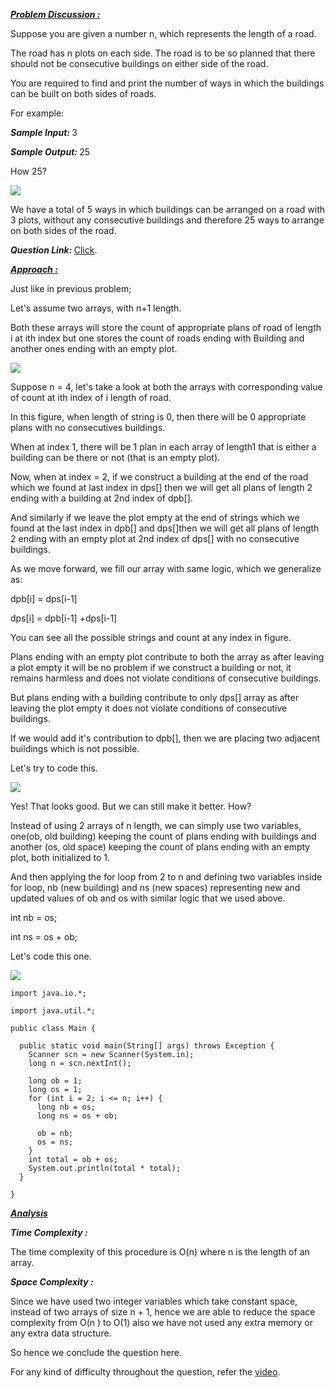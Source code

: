 <i style="text-decoration:underline"><b>Problem Discussion : </b></i>

Suppose you are given a number n, which represents the length of a road. 

The road has n plots on each side. The road is to be so planned that there should not be consecutive buildings on either side of the road.

You are required to find and print the number of ways in which the buildings can be built on both sides of roads.

For example:

<i><b>Sample Input: </b></i>3

<i><b>Sample Output: </b></i>25


How 25?

<img src="https://pepvids.sgp1.cdn.digitaloceanspaces.com/articles/arrange_buildings/arrange_buildings_1.png">

We have a total of 5 ways in which buildings can be arranged on a road with 3 plots, without any consecutive buildings and therefore 25 ways to arrange on both sides of the road.

<i><b>Question Link: </b></i>[Click](https://www.pepcoding.com/resources/online-java-foundation/dynamic-programming-and-greedy/).

<i style="text-decoration:underline"><b>Approach : </b></i>

Just like in previous problem;

Let's assume two arrays, with n+1 length. 

Both these arrays will store the count of appropriate plans of road of length i at ith index but one stores the count of roads ending with Building and another ones ending with an empty plot.

<img src="https://pepvids.sgp1.cdn.digitaloceanspaces.com/articles/arrange_buildings/arrange_buildings_2.png">

Suppose n = 4, let's take a look at both the arrays with corresponding value of count at ith index of i length of road.

In this figure, when length of string is 0, then there will be 0 appropriate plans with no consecutives buildings. 

When at index 1, there will be 1 plan in each array of length1 that is either a building can be there or not (that is an empty plot).

Now, when at index = 2, if we construct a building at the end of the road which we found at last index in dps[] then we will get all plans of length 2 ending with a building at 2nd index of dpb[]. 

And similarly if we leave the plot empty at the end of strings which we found at the last index in dpb[] and dps[]then we will get all plans of length 2 ending with an empty plot at 2nd index of dps[] with no consecutive buildings.

As we move forward, we fill our array with same logic, which we generalize as:


dpb[i] = dps[i-1]

dps[i] = dpb[i-1] +dps[i-1]


You can see all the possible strings and count at any index in figure.

Plans ending with an empty plot contribute to both the array as after leaving a plot empty it will be no problem if we construct a building or not, it remains harmless and does not violate conditions of consecutive buildings.

But plans ending with a building contribute to only dps[] array as after leaving the plot empty it does not violate conditions of consecutive buildings. 

If we would add it's contribution to dpb[], then we are placing two adjacent buildings which is not possible.

Let's try to code this.

<img src="https://pepvids.sgp1.cdn.digitaloceanspaces.com/articles/arrange_buildings/arrange_buildings_3.png">

Yes! That looks good. But we can still make it better. How?

Instead of using 2 arrays of n length, we can simply use two variables, one(ob, old building) keeping the count of plans ending with buildings and another (os, old space) keeping the count of plans ending with an empty plot, both initialized to 1. 

And then applying the for loop from 2 to n and defining two variables inside for loop, nb (new building) and ns (new spaces) representing new and updated values of ob and os with similar logic that we used above.

int nb = os;

int ns = os + ob;

Let's code this one.

<img src="https://pepvids.sgp1.cdn.digitaloceanspaces.com/articles/arrange_buildings/arrange_buildings_4.png">

```
import java.io.*;

import java.util.*;

public class Main {

  public static void main(String[] args) throws Exception {
    Scanner scn = new Scanner(System.in);
    long n = scn.nextInt();

    long ob = 1;
    long os = 1;
    for (int i = 2; i <= n; i++) {
      long nb = os;
      long ns = os + ob;

      ob = nb;
      os = ns;
    }
    int total = ob + os;
    System.out.println(total * total);
  }

}
```

<i style="text-decoration:underline"><b>Analysis </b></i>

<i><b>Time Complexity : </b></i>

The time complexity of this procedure is O(n) where n is the length of an array.

<i><b>Space Complexity : </b></i>

Since we have used two integer variables which take constant space, instead of two arrays of size n + 1, hence we are able to reduce the space complexity from O(n ) to O(1) also we have not used any extra memory or any extra data structure.

So hence we conclude the question here.

For any kind of difficulty throughout the question, refer the [video](https://www.youtube.com/watch?v=0nF-BMYy7tc).